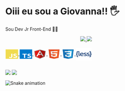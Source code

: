 <h1>Oiii eu sou a Giovanna!! 🖐</h1>
<p>Sou Dev Jr Front-End 👩‍💻</p>
  
  
  
  
<div align="center">
  <a href="https://github.com/GiovannaStk">
  <img height="180em" src="https://github-readme-stats.vercel.app/api?username=GiovannaStk&show_icons=true&theme=nightowl&include_all_commits=true&count_private=true"/>
  <img height="180em" src="https://github-readme-stats.vercel.app/api/top-langs/?username=GiovannaStk&layout=compact&langs_count=7&theme=nightowl"/>
</div>
<div style="display: inline_block"><br>
  <img align="center"  height="30" width="40" src="https://raw.githubusercontent.com/devicons/devicon/master/icons/javascript/javascript-plain.svg">
  <img align="center"  height="30" width="40" src="https://raw.githubusercontent.com/devicons/devicon/master/icons/typescript/typescript-plain.svg">
  <img align="center"  height="30" width="40" src="https://raw.githubusercontent.com/devicons/devicon/master/icons/angularjs/angularjs-original.svg">
  <img align="center"  height="30" width="40" src="https://raw.githubusercontent.com/devicons/devicon/master/icons/html5/html5-original.svg">
  <img align="center"  height="30" width="40" src="https://raw.githubusercontent.com/devicons/devicon/master/icons/css3/css3-original.svg">
 
  <img align="center" alt="Rafa-Csharp" height="40" width="50" src="https://raw.githubusercontent.com/devicons/devicon/master/icons/less/less-plain-wordmark.svg">

</div>
  
  ##
 
<div> 
  <a href="mailto:giovannadossantos933@gmail.com" target="_blank"><img src="https://img.shields.io/badge/-Gmail-%23333?style=for-the-badge&logo=gmail&logoColor=white" target="_blank"></a>
  <a href="https://www.linkedin.com/in/giovanna-freitasdossantos/"  target="_blank"><img src="https://img.shields.io/badge/-LinkedIn-%230077B5?style=for-the-badge&logo=linkedin&logoColor=white" target="_blank"></a> 
 
  ![Snake animation](https://github.com/GiovannaStk/GiovannaStk/blob/output/github-contribution-grid-snake.svg)
 
</div>
